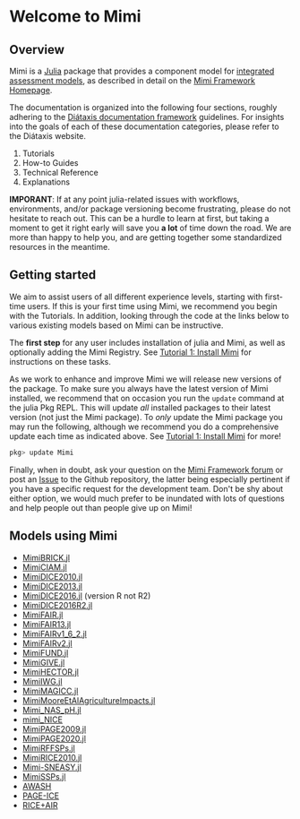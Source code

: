 # Welcome to Mimi

## Overview

Mimi is a [Julia](http://julialang.org) package that provides a component model for [integrated assessment models](https://en.wikipedia.org/wiki/Integrated_assessment_modelling), as described in detail on the [Mimi Framework Homepage](https://www.mimiframework.org).

The documentation is organized into the following four sections, roughly adhering to the [Diátaxis documentation framework](https://diataxis.fr) guidelines. For insights into the goals of each of these documentation categories, please refer to the Diátaxis website.

1. Tutorials
2. How-to Guides
3. Technical Reference
4. Explanations

**IMPORANT**: If at any point julia-related issues with workflows, environments, and/or package versioning become frustrating, please do not hesitate to reach out.  This can be a hurdle to learn at first, but taking a moment to get it right early will save you **a lot** of time down the road.  We are more than happy to help you, and are getting together some standardized resources in the meantime.

## Getting started

We aim to assist users of all different experience levels, starting with first-time users. If this is your first time using Mimi, we recommend you begin with the Tutorials. In addition, looking through the code at the links below to various existing models based on Mimi can be instructive. 

The **first step** for any user includes installation of julia and Mimi, as well as optionally adding the Mimi Registry. See [Tutorial 1: Install Mimi](@ref) for instructions on these tasks.

As we work to enhance and improve Mimi we will release new versions of the package. To make sure you always have the latest version of Mimi installed, we recommend that on occasion you run the `update` command at the julia Pkg REPL. This will update *all* installed packages to their latest version (not just the Mimi package). To *only* update the Mimi package you may run the following, although we recommend you do a comprehensive update each time as indicated above. See [Tutorial 1: Install Mimi](@ref) for more!

```julia
pkg> update Mimi
```

Finally, when in doubt, ask your question on the [Mimi Framework forum](https://forum.mimiframework.org) or post an [Issue](https://github.com/mimiframework/Mimi.jl/issues) to the Github repository, the latter being especially pertinent if you have a specific request for the development team.   Don't be shy about either option, we would much prefer to be inundated with lots of questions and help people out than people give up on Mimi!

## Models using Mimi

* [MimiBRICK.jl](https://github.com/raddleverse/MimiBRICK.jl)
* [MimiCIAM.jl](https://github.com/anthofflab/mimi-ciam.jl)
* [MimiDICE2010.jl](https://github.com/anthofflab/MimiDICE2010.jl)
* [MimiDICE2013.jl](https://github.com/anthofflab/MimiDICE2013.jl)
* [MimiDICE2016.jl](https://github.com/AlexandrePavlov/MimiDICE2016.jl) (version R not R2)
* [MimiDICE2016R2.jl](https://github.com/anthofflab/MimiDICE2016R2.jl)
* [MimiFAIR.jl](https://github.com/anthofflab/mimi-fair.jl/)
* [MimiFAIR13.jl](https://github.com/FrankErrickson/MimiFAIR13.jl)
* [MimiFAIRv1\_6\_2.jl](https://github.com/FrankErrickson/MimiFAIRv1_6_2.jl)
* [MimiFAIRv2.jl](https://github.com/FrankErrickson/MimiFAIRv2.jl)
* [MimiFUND.jl](https://github.com/fund-model/MimiFUND.jl)
* [MimiGIVE.jl](https://github.com/rffscghg/MimiGIVE.jl)
* [MimiHECTOR.jl](https://github.com/anthofflab/mimi-hector.jl)
* [MimiIWG.jl](https://github.com/rffscghg/MimiIWG.jl)
* [MimiMAGICC.jl](https://github.com/anthofflab/mimi-magicc.jl)
* [MimiMooreEtAlAgricultureImpacts.jl](https://github.com/rffscghg/MimiMooreEtAlAgricultureImpacts.jl)
* [Mimi\_NAS\_pH.jl](https://github.com/FrankErrickson/Mimi_NAS_pH.jl)
* [mimi_NICE](https://github.com/fdennig/mimi_NICE)
* [MimiPAGE2009.jl](https://github.com/anthofflab/MimiPAGE2009.jl/)
* [MimiPAGE2020.jl](https://github.com/openmodels/MimiPAGE2020.jl)
* [MimiRFFSPs.jl](https://github.com/rffscghg/MimiRFFSPs.jl)
* [MimiRICE2010.jl](https://github.com/anthofflab/MimiRICE2010.jl)
* [Mimi-SNEASY.jl](https://github.com/anthofflab/mimi-sneasy.jl)
* [MimiSSPs.jl](https://github.com/anthofflab/MimiSSPs.jl)
* [AWASH](http://awashmodel.org/)
* [PAGE-ICE](https://github.com/openmodels/PAGE-ICE)
* [RICE+AIR](https://github.com/Environment-Research/AIR)
